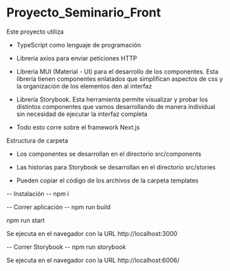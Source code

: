 # Proyecto_Seminario_Front

Este proyecto utiliza 
- TypeScript como lenguaje de programación

- Librería axios para enviar peticiones HTTP

- Librería MUI (Material - UI) para el desarrollo de los componentes. Esta librería tienen componentes enlatados que simplifican aspectos de css y la organización de los elementos den al interfaz

- Librería Storybook. Esta herramienta permite visualizar y probar los distintos componentes que vamos desarrollando de manera individual sin necesidad de ejecutar la interfaz completa

- Todo esto corre sobre el framework Next.js

Estructura de carpeta
- Los componentes se desarrollan en el directorio src/components

- Las historias para Storybook se desarrollan en el directorio src/stories

- Pueden copiar el código de los archivos de la carpeta templates

-- Instalación --
npm i

-- Correr aplicación --
npm run build

npm run start

Se ejecuta en el navegador con la URL http://localhost:3000

-- Correr Storybook --
npm run storybook

Se ejecuta en el navegador con la URL http://localhost:6006/



